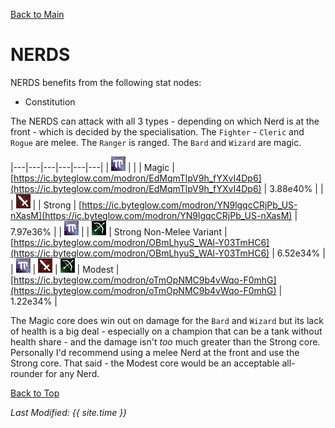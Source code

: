 [Back to Main](index.md)

# NERDS

NERDS benefits from the following stat nodes:
* Constitution

The NERDS can attack with all 3 types - depending on which Nerd is at the front - which is decided by the specialisation. The `Fighter` - `Cleric` and `Rogue` are melee. The `Ranger` is ranged. The `Bard` and `Wizard` are magic.

|---|---|---|---|---|---|
| ![Magic Icon](images\magic.png) |   |   | Magic  | [https://ic.byteglow.com/modron/EdMqmTlpV9h_fYXvI4Dp6](https://ic.byteglow.com/modron/EdMqmTlpV9h_fYXvI4Dp6) | 3.88e40% |
|   | ![Melee Icon](images\melee.png) |   | Strong  | [https://ic.byteglow.com/modron/YN9lgqcCRjPb_US-nXasM](https://ic.byteglow.com/modron/YN9lgqcCRjPb_US-nXasM) | 7.97e36% |
| ![Magic Icon](images\magic.png) |   | ![Ranged Icon](images\ranged.png) | Strong Non-Melee Variant | [https://ic.byteglow.com/modron/OBmLhyuS_WAl-Y03TmHC6](https://ic.byteglow.com/modron/OBmLhyuS_WAl-Y03TmHC6) | 6.52e34% |
| ![Magic Icon](images\magic.png) | ![Melee Icon](images\melee.png) | ![Ranged Icon](images\ranged.png) | Modest  | [https://ic.byteglow.com/modron/oTmOpNMC9b4vWqo-F0mhG](https://ic.byteglow.com/modron/oTmOpNMC9b4vWqo-F0mhG) | 1.22e34% |

The Magic core does win out on damage for the `Bard` and `Wizard` but its lack of health is a big deal - especially on a champion that can be a tank without health share - and the damage isn't *too* much greater than the Strong core. Personally I'd recommend using a melee Nerd at the front and use the Strong core. That said - the Modest core would be an acceptable all-rounder for any Nerd.

[Back to Top](#top)

*Last Modified: {{ site.time }}*
